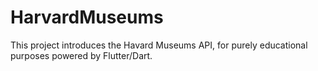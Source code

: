 # HarvardMuseums
This project introduces the Havard Museums API, for purely educational purposes powered by Flutter/Dart.

